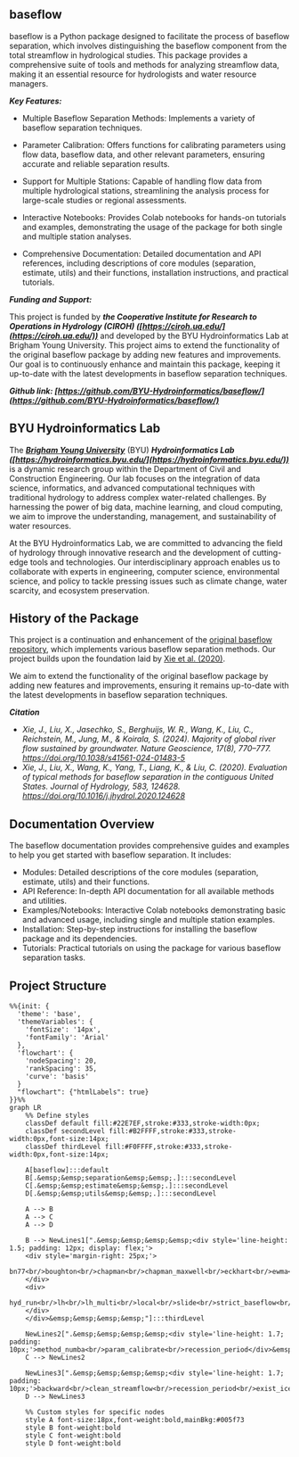 ## **baseflow**

baseflow is a Python package designed to facilitate the process of baseflow separation, which involves distinguishing the baseflow component from the total streamflow in hydrological studies. This package provides a comprehensive suite of tools and methods for analyzing streamflow data, making it an essential resource for hydrologists and water resource managers.

***Key Features:***

 - Multiple Baseflow Separation Methods: Implements a variety of baseflow separation techniques.

 - Parameter Calibration: Offers functions for calibrating parameters using flow data, baseflow data, and other relevant parameters, ensuring accurate and reliable separation results.

 - Support for Multiple Stations: Capable of handling flow data from multiple hydrological stations, streamlining the analysis process for large-scale studies or regional assessments.
 - Interactive Notebooks: Provides Colab notebooks for hands-on tutorials and examples, demonstrating the usage of the package for both single and multiple station analyses.
 - Comprehensive Documentation: Detailed documentation and API references, including descriptions of core modules (separation, estimate, utils) and their functions, installation instructions, and practical tutorials.

***Funding and Support:***

This project is funded by ***the Cooperative Institute for Research to Operations in Hydrology (CIROH) ([https://ciroh.ua.edu/](https://ciroh.ua.edu/))*** and developed by the BYU Hydroinformatics Lab at Brigham Young University. This project aims to extend the functionality of the original baseflow package by adding new features and improvements. Our goal is to continuously enhance and maintain this package, keeping it up-to-date with the latest developments in baseflow separation techniques.


***Github link: [https://github.com/BYU-Hydroinformatics/baseflow/](https://github.com/BYU-Hydroinformatics/baseflow/)***

## **BYU Hydroinformatics Lab**
The ***[Brigham Young University](https://www.byu.edu/)*** (BYU) ***Hydroinformatics Lab ([https://hydroinformatics.byu.edu/](https://hydroinformatics.byu.edu/))*** is a dynamic research group within the Department of Civil and Construction Engineering. Our lab focuses on the integration of data science, informatics, and advanced computational techniques with traditional hydrology to address complex water-related challenges. By harnessing the power of big data, machine learning, and cloud computing, we aim to improve the understanding, management, and sustainability of water resources.

At the BYU Hydroinformatics Lab, we are committed to advancing the field of hydrology through innovative research and the development of cutting-edge tools and technologies. Our interdisciplinary approach enables us to collaborate with experts in engineering, computer science, environmental science, and policy to tackle pressing issues such as climate change, water scarcity, and ecosystem preservation.

## **History of the Package**
This project is a continuation and enhancement of the [original baseflow repository](https://github.com/xiejx5/baseflow), which implements various baseflow separation methods. Our project builds upon the foundation laid by [Xie et al. (2020)](https://doi.org/10.1016/j.jhydrol.2020.124628). 

We aim to extend the functionality of the original baseflow package by adding new features and improvements, ensuring it remains up-to-date with the latest developments in baseflow separation techniques.

***Citation***

- *Xie, J., Liu, X., Jasechko, S., Berghuijs, W. R., Wang, K., Liu, C., Reichstein, M., Jung, M., & Koirala, S. (2024). Majority of global river flow sustained by groundwater. Nature Geoscience, 17(8), 770–777. https://doi.org/10.1038/s41561-024-01483-5*
- *Xie, J., Liu, X., Wang, K., Yang, T., Liang, K., & Liu, C. (2020). Evaluation of typical methods for baseflow separation in the contiguous United States. Journal of Hydrology, 583, 124628. https://doi.org/10.1016/j.jhydrol.2020.124628*

## **Documentation Overview**
The baseflow documentation provides comprehensive guides and examples to help you get started with baseflow separation. It includes:

 - Modules: Detailed descriptions of the core modules (separation, estimate, utils) and their functions.
 - API Reference: In-depth API documentation for all available methods and utilities.
 - Examples/Notebooks: Interactive Colab notebooks demonstrating basic and advanced usage, including single and multiple station examples.
 - Installation: Step-by-step instructions for installing the baseflow package and its dependencies.
 - Tutorials: Practical tutorials on using the package for various baseflow separation tasks.

## **Project Structure**
<style>
svg[id^="mermaid-"] { min-width: 200px; max-width: 500px; }
</style>
```mermaid
%%{init: {
  'theme': 'base', 
  'themeVariables': { 
    'fontSize': '14px',
    'fontFamily': 'Arial'
  },
  'flowchart': {
    'nodeSpacing': 20,
    'rankSpacing': 35,
    'curve': 'basis'
  }
  "flowchart": {"htmlLabels": true}
}}%%
graph LR
    %% Define styles
    classDef default fill:#22E7EF,stroke:#333,stroke-width:0px;
    classDef secondLevel fill:#B2FFFF,stroke:#333,stroke-width:0px,font-size:14px;
    classDef thirdLevel fill:#F0FFFF,stroke:#333,stroke-width:0px,font-size:14px;

    A[baseflow]:::default
    B[.&emsp;&emsp;separation&emsp;&emsp;.]:::secondLevel
    C[.&emsp;&emsp;estimate&emsp;&emsp;.]:::secondLevel
    D[.&emsp;&emsp;utils&emsp;&emsp;.]:::secondLevel

    A --> B
    A --> C
    A --> D

    B --> NewLines1[".&emsp;&emsp;&emsp;&emsp;<div style='line-height: 1.5; padding: 12px; display: flex;'>
    <div style='margin-right: 25px;'>
      bn77<br/>boughton<br/>chapman<br/>chapman_maxwell<br/>eckhart<br/>ewma<br/>fixed<br/>furey
    </div>
    <div>
      hyd_run<br/>lh<br/>lh_multi<br/>local<br/>slide<br/>strict_baseflow<br/>ukih<br/>what<br/>willems
    </div>
    </div>&emsp;&emsp;&emsp;&emsp;"]:::thirdLevel

    NewLines2[".&emsp;&emsp;&emsp;&emsp;<div style='line-height: 1.7; padding: 10px;'>method_numba<br/>param_calibrate<br/>recession_period</div>&emsp;&emsp;&emsp;&emsp;"]:::thirdLevel
    C --> NewLines2
    
    NewLines3[".&emsp;&emsp;&emsp;&emsp;<div style='line-height: 1.7; padding: 10px;'>backward<br/>clean_streamflow<br/>recession_period<br/>exist_ice<br/>flow_duration_curve<br/>format_method<br/>geo2imagexy<br/>kge<br/>multi_arange</div>&emsp;&emsp;&emsp;&emsp;"]:::thirdLevel
    D --> NewLines3

    %% Custom styles for specific nodes
    style A font-size:18px,font-weight:bold,mainBkg:#005f73
    style B font-weight:bold
    style C font-weight:bold
    style D font-weight:bold
```



